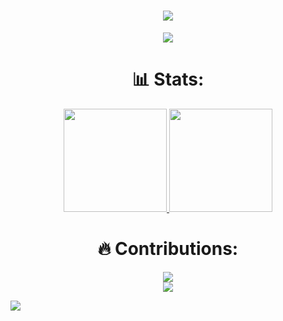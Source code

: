 <h1 align="center">
  <a href="https://github.com/MoulinLouis">
    <img src="https://readme-typing-svg.herokuapp.com/?lines=Hello,+World!;JJe+m'appelle+Louis+Moulin.;Bienvenue+sur+mon+profil!&center=true&size=27">
  </a>
</h1>

<p align="center">
  <a href="https://github.com/MoulinLouis">
    <img src="https://github-profile-trophy.vercel.app/?username=MoulinLouis&theme=monokai&column=8&no-frame=true&no-bg=true">
  </a>
</p>

<h1 align="center"> 📊 Stats: </h1>

<p align="center">
  <a href="https://github.com/MoulinLouis">
    <img src="https://github-readme-stats.vercel.app/api?username=MoulinLouis&show_icons=true&bg_color=0d1117&text_color=FFF&border_color=444" height="165">
  </a>
  <a href="https://github.com/MoulinLouis">
    <img src="https://github-readme-stats.vercel.app/api/top-langs/?username=MoulinLouis&layout=compact&bg_color=0d1117&text_color=FFF&border_color=444"  height="165">
  </a>
</p>
<h1 align="center"> 🔥 Contributions: </h1>
<p align="center">
  <a href="https://github.com/MoulinLouis">
    <img src="http://github-readme-streak-stats.herokuapp.com?user=MoulinLouis&theme=react&background=0d1117&border=666">
  </a>
  <br>
  <a href="https://github.com/MoulinLouis">
    <img src="https://activity-graph.herokuapp.com/graph?username=MoulinLouis&theme=react-dark&hide_border=true">
  </a>
</p>

<a href="https://github.com/MoulinLouis">
  <img src="https://shields-io-visitor-counter.herokuapp.com/badge?page=MoulinLouis.MoulinLouis&style=for-the-badge">
<a>
